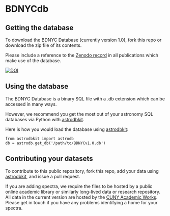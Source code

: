 # BDNYCdb

## Getting the database

To download the BDNYC Database (currently version 1.0), fork this repo or download the zip file of its contents.

Please include a reference to the [Zenodo record](http://dx.doi.org/10.5281/zenodo.45169) in all publications which make use of the database.

[![DOI](https://zenodo.org/badge/doi/10.5281/zenodo.45169.svg)](http://dx.doi.org/10.5281/zenodo.45169)

## Using the database

The BDNYC Database is a binary SQL file with a .db extension which can be accessed in many ways. 

However, we recommend you get the most out of your astronomy SQL databases via Python with [astrodbkit](https://github.com/BDNYC/astrodbkit.git).

Here is how you would load the database using [astrodbkit](https://github.com/BDNYC/astrodbkit.git):

```
from astrodbkit import astrodb
db = astrodb.get_db('/path/to/BDNYCv1.0.db')
```

## Contributing your datasets

To contribute to this public repository, fork this repo, add your data using [astrodbkit](https://github.com/BDNYC/astrodbkit.git), and issue a pull request.

If you are adding spectra, we require the files to be hosted by a public online academic library or similarly long-lived data or research repository. All data in the current version are hosted by the [CUNY Academic Works](http://academicworks.cuny.edu). Please get in touch if you have any problems identifying a home for your spectra.

